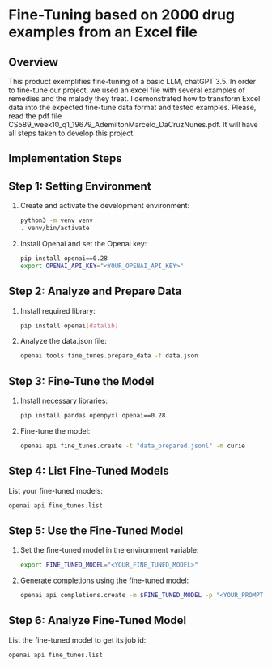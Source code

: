 # Fine-Tuning based on 2000 drug examples from an Excel file
## Overview
This product exemplifies fine-tuning of a basic LLM, chatGPT 3.5. In order to fine-tune our project, we used an excel file with several examples of remedies and the malady they treat.
I demonstrated how to transform Excel data into the expected fine-tune data format and tested examples. Please, read the pdf file CS589_week10_q1_19679_AdemiltonMarcelo_DaCruzNunes.pdf. It will have all steps taken to develop this project.

## Implementation Steps
## Step 1: Setting Environment

1. Create and activate the development environment:
   ```bash
   python3 -m venv venv
   . venv/bin/activate
   ```

2. Install Openai and set the Openai key:
   ```bash
   pip install openai==0.28
   export OPENAI_API_KEY="<YOUR_OPENAI_API_KEY>"
   ```
## Step 2: Analyze and Prepare Data

1. Install required library:
   ```bash
   pip install openai[datalib]
   ```

2. Analyze the data.json file:
   ```bash
   openai tools fine_tunes.prepare_data -f data.json
   ```

## Step 3: Fine-Tune the Model

1. Install necessary libraries:
   ```bash
   pip install pandas openpyxl openai==0.28
   ```

2. Fine-tune the model:
   ```bash
   openai api fine_tunes.create -t "data_prepared.jsonl" -m curie
   ```

## Step 4: List Fine-Tuned Models

List your fine-tuned models:
   ```bash
   openai api fine_tunes.list
   ```

## Step 5: Use the Fine-Tuned Model

1. Set the fine-tuned model in the environment variable:
   ```bash
   export FINE_TUNED_MODEL="<YOUR_FINE_TUNED_MODEL>"
   ```

2. Generate completions using the fine-tuned model:
   ```bash
   openai api completions.create -m $FINE_TUNED_MODEL -p "<YOUR_PROMPT>"
   ```

## Step 6: Analyze Fine-Tuned Model

List the fine-tuned model to get its job id:
   ```bash
   openai api fine_tunes.list
   ```

